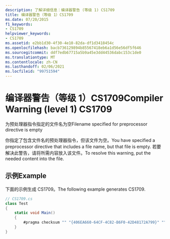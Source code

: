 ```yaml
---
description: 了解详细信息：编译器警告 (等级 1) CS1709
title: 编译器警告（等级 1）CS1709
ms.date: 07/20/2015
f1_keywords:
- CS1709
helpviewer_keywords:
- CS1709
ms.assetid: e2bb1d30-4f30-4e10-82da-df1d3418454c
ms.openlocfilehash: bacb736129894b85567418eb6a1d56e56df5f646
ms.sourcegitcommit: ddf7edb67715a5b9a45e3dd44536dabc153c1de0
ms.translationtype: MT
ms.contentlocale: zh-CN
ms.lasthandoff: 02/06/2021
ms.locfileid: "99751594"
---
```

# <a name="compiler-warning-level-1-cs1709"></a><span data-ttu-id="c85cb-103">编译器警告（等级 1）CS1709</span><span class="sxs-lookup"><span data-stu-id="c85cb-103">Compiler Warning (level 1) CS1709</span></span>

<span data-ttu-id="c85cb-104">为预处理器指令指定的文件名为空</span><span class="sxs-lookup"><span data-stu-id="c85cb-104">Filename specified for preprocessor directive is empty</span></span>  
  
 <span data-ttu-id="c85cb-105">你指定了包含文件名的预处理器指令，但该文件为空。</span><span class="sxs-lookup"><span data-stu-id="c85cb-105">You have specified a preprocessor directive that includes a file name, but that file is empty.</span></span> <span data-ttu-id="c85cb-106">若要解决此警告，请将所需内容放入该文件。</span><span class="sxs-lookup"><span data-stu-id="c85cb-106">To resolve this warning, put the needed content into the file.</span></span>  
  
## <a name="example"></a><span data-ttu-id="c85cb-107">示例</span><span class="sxs-lookup"><span data-stu-id="c85cb-107">Example</span></span>  

 <span data-ttu-id="c85cb-108">下面的示例生成 CS1709。</span><span class="sxs-lookup"><span data-stu-id="c85cb-108">The following example generates CS1709.</span></span>  
  
```csharp  
// CS1709.cs  
class Test  
{  
    static void Main()  
    {  
        #pragma checksum "" "{406EA660-64CF-4C82-B6F0-42D48172A799}" ""  // CS1709  
    }  
}  
```
